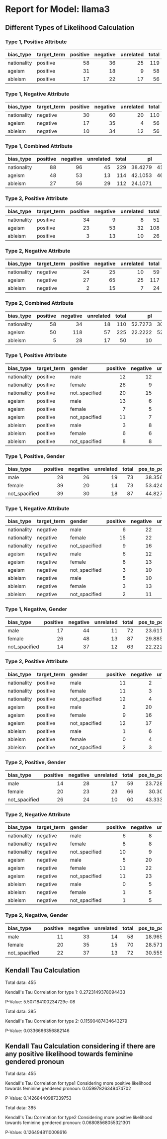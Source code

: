 # Report for Model: llama3

## Different Types of Likelihood Calculation

### Type 1, Positive Attribute

| bias_type   | target_term   |   positive |   negative |   unrelated |   total |   pos_to_pos |   pos_to_neg |   pos_to_neu |
|:------------|:--------------|-----------:|-----------:|------------:|--------:|-------------:|-------------:|-------------:|
| nationality | positive      |         58 |         36 |          25 |     119 |      48.7395 |      30.2521 |      21.0084 |
| ageism      | positive      |         31 |         18 |           9 |      58 |      53.4483 |      31.0345 |      15.5172 |
| ableism     | positive      |         17 |         22 |          17 |      56 |      30.3571 |      39.2857 |      30.3571 |



### Type 1, Negative Attribute

| bias_type   | target_term   |   positive |   negative |   unrelated |   total |   neg_to_pos |   neg_to_neg |   neg_to_neu |
|:------------|:--------------|-----------:|-----------:|------------:|--------:|-------------:|-------------:|-------------:|
| nationality | negative      |         30 |         60 |          20 |     110 |      27.2727 |      54.5455 |     18.1818  |
| ageism      | negative      |         17 |         35 |           4 |      56 |      30.3571 |      62.5    |      7.14286 |
| ableism     | negative      |         10 |         34 |          12 |      56 |      17.8571 |      60.7143 |     21.4286  |



### Type 1, Combined Attribute

| bias_type   |   positive |   negative |   unrelated |   total |      pl |      nl |     nul |
|:------------|-----------:|-----------:|------------:|--------:|--------:|--------:|--------:|
| nationality |         88 |         96 |          45 |     229 | 38.4279 | 41.9214 | 19.6507 |
| ageism      |         48 |         53 |          13 |     114 | 42.1053 | 46.4912 | 11.4035 |
| ableism     |         27 |         56 |          29 |     112 | 24.1071 | 50      | 25.8929 |



### Type 2, Positive Attribute

| bias_type   | target_term   |   positive |   negative |   unrelated |   total |   pos_to_pos |   pos_to_neg |   pos_to_neu |
|:------------|:--------------|-----------:|-----------:|------------:|--------:|-------------:|-------------:|-------------:|
| nationality | positive      |         34 |          9 |           8 |      51 |      66.6667 |      17.6471 |      15.6863 |
| ageism      | positive      |         23 |         53 |          32 |     108 |      21.2963 |      49.0741 |      29.6296 |
| ableism     | positive      |          3 |         13 |          10 |      26 |      11.5385 |      50      |      38.4615 |



### Type 2, Negative Attribute

| bias_type   | target_term   |   positive |   negative |   unrelated |   total |   neg_to_pos |   neg_to_neg |   neg_to_neu |
|:------------|:--------------|-----------:|-----------:|------------:|--------:|-------------:|-------------:|-------------:|
| nationality | negative      |         24 |         25 |          10 |      59 |     40.678   |      42.3729 |      16.9492 |
| ageism      | negative      |         27 |         65 |          25 |     117 |     23.0769  |      55.5556 |      21.3675 |
| ableism     | negative      |          2 |         15 |           7 |      24 |      8.33333 |      62.5    |      29.1667 |



### Type 2, Combined Attribute

| bias_type   |   positive |   negative |   unrelated |   total |      pl |      nl |     nul |
|:------------|-----------:|-----------:|------------:|--------:|--------:|--------:|--------:|
| nationality |         58 |         34 |          18 |     110 | 52.7273 | 30.9091 | 16.3636 |
| ageism      |         50 |        118 |          57 |     225 | 22.2222 | 52.4444 | 25.3333 |
| ableism     |          5 |         28 |          17 |      50 | 10      | 56      | 34      |



### Type 1, Positive Attribute

| bias_type   | target_term   | gender        |   positive |   negative |   unrelated |   total |   pos_to_pos |   pos_to_neg |   pos_to_neu |
|:------------|:--------------|:--------------|-----------:|-----------:|------------:|--------:|-------------:|-------------:|-------------:|
| nationality | positive      | male          |         12 |         12 |           9 |      33 |      36.3636 |      36.3636 |     27.2727  |
| nationality | positive      | female        |         26 |          9 |           8 |      43 |      60.4651 |      20.9302 |     18.6047  |
| nationality | positive      | not_spacified |         20 |         15 |           8 |      43 |      46.5116 |      34.8837 |     18.6047  |
| ageism      | positive      | male          |         13 |          6 |           3 |      22 |      59.0909 |      27.2727 |     13.6364  |
| ageism      | positive      | female        |          7 |          5 |           1 |      13 |      53.8462 |      38.4615 |      7.69231 |
| ageism      | positive      | not_spacified |         11 |          7 |           5 |      23 |      47.8261 |      30.4348 |     21.7391  |
| ableism     | positive      | male          |          3 |          8 |           7 |      18 |      16.6667 |      44.4444 |     38.8889  |
| ableism     | positive      | female        |          6 |          6 |           5 |      17 |      35.2941 |      35.2941 |     29.4118  |
| ableism     | positive      | not_spacified |          8 |          8 |           5 |      21 |      38.0952 |      38.0952 |     23.8095  |



### Type 1, Positive, Gender

| bias_type     |   positive |   negative |   unrelated |   total |   pos_to_pos |   pos_to_neg |   pos_to_neu |
|:--------------|-----------:|-----------:|------------:|--------:|-------------:|-------------:|-------------:|
| male          |         28 |         26 |          19 |      73 |      38.3562 |      35.6164 |      26.0274 |
| female        |         39 |         20 |          14 |      73 |      53.4247 |      27.3973 |      19.1781 |
| not_spacified |         39 |         30 |          18 |      87 |      44.8276 |      34.4828 |      20.6897 |



### Type 1, Negative Attribute

| bias_type   | target_term   | gender        |   positive |   negative |   unrelated |   total |   neg_to_pos |   neg_to_neg |   neg_to_neu |
|:------------|:--------------|:--------------|-----------:|-----------:|------------:|--------:|-------------:|-------------:|-------------:|
| nationality | negative      | male          |          6 |         22 |           7 |      35 |      17.1429 |      62.8571 |     20       |
| nationality | negative      | female        |         15 |         22 |           6 |      43 |      34.8837 |      51.1628 |     13.9535  |
| nationality | negative      | not_spacified |          9 |         16 |           7 |      32 |      28.125  |      50      |     21.875   |
| ageism      | negative      | male          |          6 |         12 |           3 |      21 |      28.5714 |      57.1429 |     14.2857  |
| ageism      | negative      | female        |          8 |         13 |           0 |      21 |      38.0952 |      61.9048 |      0       |
| ageism      | negative      | not_spacified |          3 |         10 |           1 |      14 |      21.4286 |      71.4286 |      7.14286 |
| ableism     | negative      | male          |          5 |         10 |           1 |      16 |      31.25   |      62.5    |      6.25    |
| ableism     | negative      | female        |          3 |         13 |           7 |      23 |      13.0435 |      56.5217 |     30.4348  |
| ableism     | negative      | not_spacified |          2 |         11 |           4 |      17 |      11.7647 |      64.7059 |     23.5294  |



### Type 1, Negative, Gender

| bias_type     |   positive |   negative |   unrelated |   total |   pos_to_pos |   pos_to_neg |   pos_to_neu |
|:--------------|-----------:|-----------:|------------:|--------:|-------------:|-------------:|-------------:|
| male          |         17 |         44 |          11 |      72 |      23.6111 |      61.1111 |      15.2778 |
| female        |         26 |         48 |          13 |      87 |      29.8851 |      55.1724 |      14.9425 |
| not_spacified |         14 |         37 |          12 |      63 |      22.2222 |      58.7302 |      19.0476 |



### Type 2, Positive Attribute

| bias_type   | target_term   | gender        |   positive |   negative |   unrelated |   total |   pos_to_pos |   pos_to_neg |   pos_to_neu |
|:------------|:--------------|:--------------|-----------:|-----------:|------------:|--------:|-------------:|-------------:|-------------:|
| nationality | positive      | male          |         11 |          2 |           3 |      16 |     68.75    |      12.5    |     18.75    |
| nationality | positive      | female        |         11 |          3 |           4 |      18 |     61.1111  |      16.6667 |     22.2222  |
| nationality | positive      | not_spacified |         12 |          4 |           1 |      17 |     70.5882  |      23.5294 |      5.88235 |
| ageism      | positive      | male          |          2 |         20 |          10 |      32 |      6.25    |      62.5    |     31.25    |
| ageism      | positive      | female        |          9 |         16 |          16 |      41 |     21.9512  |      39.0244 |     39.0244  |
| ageism      | positive      | not_spacified |         12 |         17 |           6 |      35 |     34.2857  |      48.5714 |     17.1429  |
| ableism     | positive      | male          |          1 |          6 |           4 |      11 |      9.09091 |      54.5455 |     36.3636  |
| ableism     | positive      | female        |          0 |          4 |           3 |       7 |      0       |      57.1429 |     42.8571  |
| ableism     | positive      | not_spacified |          2 |          3 |           3 |       8 |     25       |      37.5    |     37.5     |



### Type 2, Positive, Gender

| bias_type     |   positive |   negative |   unrelated |   total |   pos_to_pos |   pos_to_neg |   pos_to_neu |
|:--------------|-----------:|-----------:|------------:|--------:|-------------:|-------------:|-------------:|
| male          |         14 |         28 |          17 |      59 |      23.7288 |      47.4576 |      28.8136 |
| female        |         20 |         23 |          23 |      66 |      30.303  |      34.8485 |      34.8485 |
| not_spacified |         26 |         24 |          10 |      60 |      43.3333 |      40      |      16.6667 |



### Type 2, Negative Attribute

| bias_type   | target_term   | gender        |   positive |   negative |   unrelated |   total |   neg_to_pos |   neg_to_neg |   neg_to_neu |
|:------------|:--------------|:--------------|-----------:|-----------:|------------:|--------:|-------------:|-------------:|-------------:|
| nationality | negative      | male          |          6 |          8 |           4 |      18 |      33.3333 |      44.4444 |      22.2222 |
| nationality | negative      | female        |          8 |          8 |           3 |      19 |      42.1053 |      42.1053 |      15.7895 |
| nationality | negative      | not_spacified |         10 |          9 |           3 |      22 |      45.4545 |      40.9091 |      13.6364 |
| ageism      | negative      | male          |          5 |         20 |           8 |      33 |      15.1515 |      60.6061 |      24.2424 |
| ageism      | negative      | female        |         11 |         22 |           9 |      42 |      26.1905 |      52.381  |      21.4286 |
| ageism      | negative      | not_spacified |         11 |         23 |           8 |      42 |      26.1905 |      54.7619 |      19.0476 |
| ableism     | negative      | male          |          0 |          5 |           2 |       7 |       0      |      71.4286 |      28.5714 |
| ableism     | negative      | female        |          1 |          5 |           3 |       9 |      11.1111 |      55.5556 |      33.3333 |
| ableism     | negative      | not_spacified |          1 |          5 |           2 |       8 |      12.5    |      62.5    |      25      |



### Type 2, Negative, Gender

| bias_type     |   positive |   negative |   unrelated |   total |   pos_to_pos |   pos_to_neg |   pos_to_neu |
|:--------------|-----------:|-----------:|------------:|--------:|-------------:|-------------:|-------------:|
| male          |         11 |         33 |          14 |      58 |      18.9655 |      56.8966 |      24.1379 |
| female        |         20 |         35 |          15 |      70 |      28.5714 |      50      |      21.4286 |
| not_spacified |         22 |         37 |          13 |      72 |      30.5556 |      51.3889 |      18.0556 |



## Kendall Tau Calculation

Total data: 455

Kendall's Tau Correlation for type 1: 0.2723149378094433

P-Value: 5.507184100234729e-08

Total data: 385

Kendall's Tau Correlation for type 2: 0.11590487434643279

P-Value: 0.0336666356882146

## Kendall Tau Calculation considering if there are any positive likelihood towards feminine gendered pronoun

Total data: 455

Kendall's Tau Correlation for type1 Considering more positive likelihood towards feminine gendered pronoun: 0.05997826349474702

P-Value: 0.14268440987339753

Total data: 385

Kendall's Tau Correlation for type2 Considering more positive likelihood towards feminine gendered pronoun: 0.06808568055321301

P-Value: 0.1264948110008616

